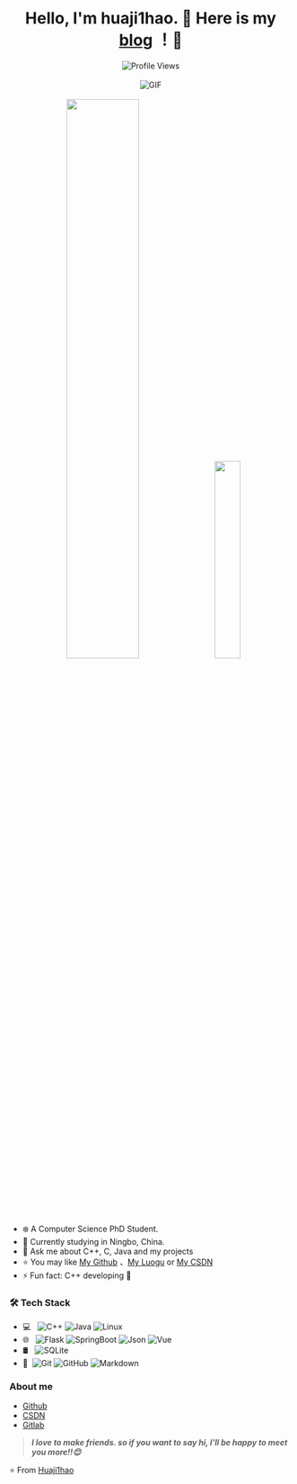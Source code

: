 <h1 align="center">
  Hello, I'm huaji1hao. 👋 Here is my <a href="https://huaji1hao.com">blog</a>  ！👻
</h1>

<div align="center">
    <img align="center" src="https://komarev.com/ghpvc/?username=huaji1hao&label=Visitors&color=green&style=flat-square" alt="Profile Views">
</div>

<br>

<div align="center">
  <img align="center" alt="GIF" src="https://raw.githubusercontent.com/JoeyBling/JoeyBling/master/pic/pusheencode.gif" />
</div>  

<br>

<div class='container' align="center">
<img style="height: auto; width: 50.5%;" class="img" src="https://github-readme-stats.vercel.app/api?username=huaji1hao&show_icons=true&theme=transparent" />
&nbsp;
&nbsp;
<img style="height: auto; width: 30%;" class="img" src="https://github-readme-stats.vercel.app/api/top-langs/?username=huaji1hao&size_weight=0.2&count_weight=0.8&exclude_repo=github-readme-stats,huaji1hao.github.io&hide=kvlang,html,css,shell&layout=donut&langs_count=6" /></div>
</div>
<br>


- ❄️ A Computer Science PhD Student.
- 🌱 Currently studying in Ningbo, China.
- 💬 Ask me about C++, C, Java and my projects
- ⭐ You may like [My Github](https://github.com/huaji1hao)  、[My Luogu](https://www.luogu.com.cn/user/656277) or [My CSDN](https://blog.csdn.net/weixin_66431784?spm=1000.2115.3001.5343)
- ⚡ Fun fact: C++ developing 🐳

### 🛠 Tech Stack

- 💻 &#160; 
![C++](https://img.shields.io/badge/-C++-333333?style=flat&logo=C++&logoColor=FF4800)
![Java](https://img.shields.io/badge/-Java-333333?style=flat&logo=Java&logoColor=007396)
![Linux](https://img.shields.io/badge/-Linux-333333?style=flat&logo=Linux&logoColor=FCC624)
- 🌐 &#160; ![Flask](https://img.shields.io/badge/-Flask-333333?style=flat&logo=Flask)
![SpringBoot](https://img.shields.io/badge/-SpringBoot-333333?style=flat&logo=Springboot&logoColor=563D7C)
![Json](https://img.shields.io/badge/-Json-333333?style=flat&logo=json)
![Vue](https://img.shields.io/badge/-Vue-333333?style=flat&logo=Vue.js)
- 🛢 &#160; ![SQLite](https://img.shields.io/badge/-SQLite-333333?style=flat&logo=Sqlite)
- 🔧 &#160;![Git](https://img.shields.io/badge/-Git-333333?style=flat&logo=git)
![GitHub](https://img.shields.io/badge/-GitHub-333333?style=flat&logo=github)
![Markdown](https://img.shields.io/badge/-Markdown-333333?style=flat&logo=markdown)


### About me
- [Github](https://github.com/huaji1hao)
- [CSDN](https://blog.csdn.net/weixin_66431784?spm=1000.2115.3001.5343)
- [Gitlab](https://csprojects.nottingham.edu.cn/scyjz14)

> ***I love to make friends. so if you want to say hi, I'll be happy to meet you more!!😊***

⭐️ From [Huaji1hao](https://github.com/huaji1hao)

